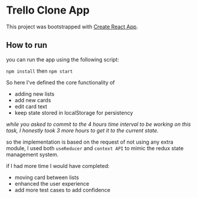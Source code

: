 # Trello Clone App

This project was bootstrapped with [Create React App](https://github.com/facebook/create-react-app).

## How to run

you can run the app using the following script:

`npm install`
then
 `npm start`

So here I've defined the core functionality of 
- adding new lists 
- add new cards
- edit card text
- keep state stored in localStorage for persistency

*while you asked to commit to the 4 hours time interval to be working on this task, I honestly took 3 more hours to get it to the current state.*

so the implementation is based on the request of not using any extra module, I used both `useReducer` and `context API` to mimic the redux state management system.

if I had more time I would have completed:
- moving card between lists
- enhanced the user experience
- add more test cases to add confidence








